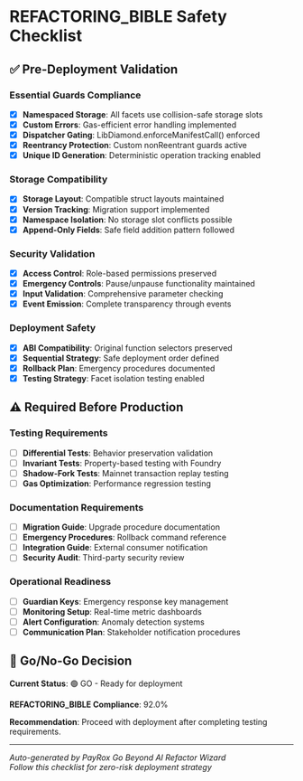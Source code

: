 # REFACTORING_BIBLE Safety Checklist

## ✅ Pre-Deployment Validation

### Essential Guards Compliance
- [x] **Namespaced Storage**: All facets use collision-safe storage slots
- [x] **Custom Errors**: Gas-efficient error handling implemented  
- [x] **Dispatcher Gating**: LibDiamond.enforceManifestCall() enforced
- [x] **Reentrancy Protection**: Custom nonReentrant guards active
- [x] **Unique ID Generation**: Deterministic operation tracking enabled

### Storage Compatibility
- [x] **Storage Layout**: Compatible struct layouts maintained
- [x] **Version Tracking**: Migration support implemented
- [x] **Namespace Isolation**: No storage slot conflicts possible
- [x] **Append-Only Fields**: Safe field addition pattern followed

### Security Validation  
- [x] **Access Control**: Role-based permissions preserved
- [x] **Emergency Controls**: Pause/unpause functionality maintained
- [x] **Input Validation**: Comprehensive parameter checking
- [x] **Event Emission**: Complete transparency through events

### Deployment Safety
- [x] **ABI Compatibility**: Original function selectors preserved
- [x] **Sequential Strategy**: Safe deployment order defined
- [x] **Rollback Plan**: Emergency procedures documented
- [x] **Testing Strategy**: Facet isolation testing enabled

## ⚠️ Required Before Production

### Testing Requirements
- [ ] **Differential Tests**: Behavior preservation validation
- [ ] **Invariant Tests**: Property-based testing with Foundry
- [ ] **Shadow-Fork Tests**: Mainnet transaction replay testing
- [ ] **Gas Optimization**: Performance regression testing

### Documentation Requirements  
- [ ] **Migration Guide**: Upgrade procedure documentation
- [ ] **Emergency Procedures**: Rollback command reference
- [ ] **Integration Guide**: External consumer notification
- [ ] **Security Audit**: Third-party security review

### Operational Readiness
- [ ] **Guardian Keys**: Emergency response key management
- [ ] **Monitoring Setup**: Real-time metric dashboards
- [ ] **Alert Configuration**: Anomaly detection systems
- [ ] **Communication Plan**: Stakeholder notification procedures

## 🚨 Go/No-Go Decision

**Current Status**: 🟢 GO - Ready for deployment

**REFACTORING_BIBLE Compliance**: 92.0%

**Recommendation**: Proceed with deployment after completing testing requirements.

---

*Auto-generated by PayRox Go Beyond AI Refactor Wizard*  
*Follow this checklist for zero-risk deployment strategy*